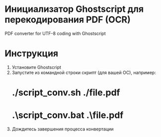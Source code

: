 # Инициализатор Ghostscript для перекодирования PDF (OCR)
PDF converter for UTF-8 coding with Ghostscript
# Инструкция
1. Установите Ghostscript
2. Запустите из командной строки скрипт (для вашей ОС), например:
   # ./script_conv.sh ./file.pdf
   # .\script_conv.bat .\file.pdf
3. Дождитесь завершения процесса конвертации
